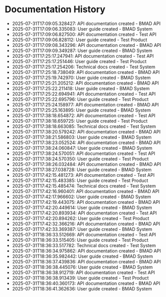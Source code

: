 # Documentation History

- 2025-07-31T17:09:05.328427: API documentation created - BMAD API
- 2025-07-31T17:09:06.335083: User guide created - BMAD System
- 2025-07-31T17:09:06.827500: API documentation created - Test API
- 2025-07-31T17:09:06.828112: User guide created - Test Product
- 2025-07-31T17:09:08.343296: API documentation created - BMAD API
- 2025-07-31T17:09:09.349287: User guide created - BMAD System
- 2025-07-31T17:25:17.247941: API documentation created - Test API
- 2025-07-31T17:25:17.251446: User guide created - Test Product
- 2025-07-31T17:25:17.254206: Technical docs created - Test System
- 2025-07-31T17:25:18.738049: API documentation created - BMAD API
- 2025-07-31T17:25:19.742970: User guide created - BMAD System
- 2025-07-31T17:25:21.205212: API documentation created - BMAD API
- 2025-07-31T17:25:22.211418: User guide created - BMAD System
- 2025-07-31T17:25:22.694941: API documentation created - Test API
- 2025-07-31T17:25:22.695796: User guide created - Test Product
- 2025-07-31T17:25:24.158977: API documentation created - BMAD API
- 2025-07-31T17:25:25.163895: User guide created - BMAD System
- 2025-07-31T17:38:18.654872: API documentation created - Test API
- 2025-07-31T17:38:18.659725: User guide created - Test Product
- 2025-07-31T17:38:18.663085: Technical docs created - Test System
- 2025-07-31T17:38:20.579242: API documentation created - BMAD API
- 2025-07-31T17:38:21.586803: User guide created - BMAD System
- 2025-07-31T17:38:23.052524: API documentation created - BMAD API
- 2025-07-31T17:38:24.060847: User guide created - BMAD System
- 2025-07-31T17:38:24.570051: API documentation created - Test API
- 2025-07-31T17:38:24.570350: User guide created - Test Product
- 2025-07-31T17:38:26.032484: API documentation created - BMAD API
- 2025-07-31T17:38:27.038728: User guide created - BMAD System
- 2025-07-31T17:42:15.481273: API documentation created - Test API
- 2025-07-31T17:42:15.483385: User guide created - Test Product
- 2025-07-31T17:42:15.485474: Technical docs created - Test System
- 2025-07-31T17:42:16.960401: API documentation created - BMAD API
- 2025-07-31T17:42:17.966602: User guide created - BMAD System
- 2025-07-31T17:42:19.443075: API documentation created - BMAD API
- 2025-07-31T17:42:20.449614: User guide created - BMAD System
- 2025-07-31T17:42:20.893934: API documentation created - Test API
- 2025-07-31T17:42:20.894262: User guide created - Test Product
- 2025-07-31T17:42:32.366216: API documentation created - BMAD API
- 2025-07-31T17:42:33.369387: User guide created - BMAD System
- 2025-07-31T18:36:33.512669: API documentation created - Test API
- 2025-07-31T18:36:33.515405: User guide created - Test Product
- 2025-07-31T18:36:33.517782: Technical docs created - Test System
- 2025-07-31T18:36:34.975862: API documentation created - BMAD API
- 2025-07-31T18:36:35.982442: User guide created - BMAD System
- 2025-07-31T18:36:37.439836: API documentation created - BMAD API
- 2025-07-31T18:36:38.445076: User guide created - BMAD System
- 2025-07-31T18:36:38.912719: API documentation created - Test API
- 2025-07-31T18:36:38.913439: User guide created - Test Product
- 2025-07-31T18:36:40.360173: API documentation created - BMAD API
- 2025-07-31T18:36:41.362636: User guide created - BMAD System
